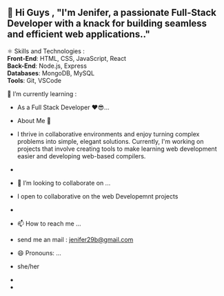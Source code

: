 👋 Hi Guys , 
   "I'm Jenifer, a passionate Full-Stack Developer with a knack for building seamless and efficient web applications.."
-
  ⚛️ Skills  and Technologies : </br>
  **Front-End**: HTML, CSS, JavaScript, React  </br>
  **Back-End**: Node.js, Express   </br>
  **Databases**: MongoDB, MySQL  </br>
  **Tools**: Git, VSCode     </br>

 🌱 I’m currently learning :
- As a Full Stack Developer ❤😎...

- About Me 👩
- I thrive in collaborative environments and enjoy turning complex problems into simple, elegant solutions. Currently, I'm working on projects that involve creating tools to make learning web development easier and developing web-based compilers. 
- 
- 💞️ I’m looking to collaborate on ...
-   I open to collaborative on the web Developemnt projects
-      
- 📫 How to reach me ...
-   send me an mail : jenifer29b@gmail.com
- 😄 Pronouns: ...
- she/her
-
- 

